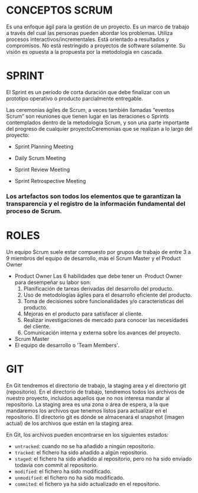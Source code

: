 # CONCEPTOS SCRUM
Es una enfoque ágil para la gestión de un proyecto. 
Es un marco de trabajo a través del cual las personas pueden abordar los problemas.
Utiliza procesos interactivos/incrementales.
Está orientado a resultados y compromisos.
No está restringido a proyectos de software solamente.
Su visión es opuesta a la propuesta por la metodología en cascada.

# SPRINT
El Sprint es un período de corta duración que debe finalizar con un prototipo operativo o producto parcialmente entregable.

Las ceremonias ágiles de Scrum, a veces también llamadas “eventos Scrum” son reuniones que tienen lugar en las iteraciones o Sprints contemplados dentro de la metodología Scrum, y son una parte importante del progreso de cualquier proyectoCeremonias que se realizan a lo largo del proyecto:

- Sprint Planning Meeting

- Daily Scrum Meeting

- Sprint Review Meeting

- Sprint Retrospective Meeting

### Los artefactos son todos los elementos que te garantizan la transparencia y el registro de la información fundamental del proceso de Scrum.

# ROLES
Un equipo Scrum suele estar compuesto por grupos de trabajo de entre 3 a 9 miembros del equipo de desarrollo, más el Scrum Master y el Product Owner
- Product Owner
    Las 6 habilidades que debe tener un ·Product Owner· para desempeñar su labor son:
    1. Planificación de tareas derivadas del desarrollo del producto.
    2. Uso de metodologías ágiles para el desarrollo eficiente del producto.
    3. Toma de decisiones sobre funcionalidades y/o características del producto.
    4. Mejoras en el producto para satisfacer al cliente.
    5. Realizar investigaciones de mercado para conocer las necesidades del cliente.
    6. Comunicación interna y externa sobre los avances del proyecto.
- Scrum Master
- El equipo de desarrollo o 'Team Members'.

# GIT

En Git tendremos el directorio de trabajo, la staging area y el directorio git (repositorio).
En el directorio de trabajo, tendremos todos los archivos de nuestro proyecto, incluidos aquellos que no nos interesa mandar al repositorio.
La staging area es una zona o área de espera, a la que mandaremos los archivos que tenemos listos para actualizar en el repositorio.
El directorio git es dónde se almacenará el snapshot (imagen actual) de los archivos que están en la staging area.

En Git, los archivos pueden encontrarse en los siguientes estados:
- `untracked`: cuando no se ha añadido a ningún repositorio.
- `tracked`: el fichero ha sido añadido a algún repositorio.
- `staged`: el fichero ha sido añadido al repositorio, pero no ha sido enviado todavía con commit al repositorio.
- `modified`: el fichero ha sido modificado.
- `unmodified`: el fichero no ha sido modificado.
- `commited`: el fichero ya ha sido actualizado en el repositorio.
